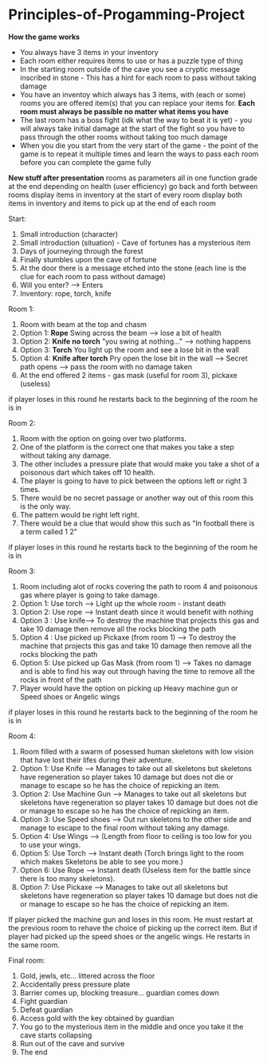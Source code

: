 # Principles-of-Progamming-Project
**How the game works**
- You always have 3 items in your inventory
- Each room either requires items to use or has a puzzle type of thing
- In the starting room outside of the cave you see a cryptic message inscribed in stone - This has a hint for each room to pass without taking damage
- You have an inventoy which always has 3 items, with (each or some) rooms you are offered item(s) that you can replace your items for. **Each room must always be passible no matter what items you have**
- The last room has a boss fight (idk what the way to beat it is yet) - you will always take initial damage at the start of the fight so you have to pass through the other rooms without taking too much damage
- When you die you start from the very start of the game - the point of the game is to repeat it multiple times and learn the ways to pass each room before you can complete the game fully

**New stuff after presentation**
rooms as parameters all in one function
grade at the end depending on health (user efficiency)
go back and forth between rooms
display items in inventory at the start of every room
display both items in inventory and items to pick up at the end of each room

Start:
  1. Small introduction (character)
  2. Small introduction (situation) - Cave of fortunes has a mysterious item
  3. Days of journeying through the forest
  4. Finally stumbles upon the cave of fortune
  5. At the door there is a message etched into the stone (each line is the clue for each room to pass without damage)
  6. Will you enter? --> Enters
  7. Inventory: rope, torch, knife

Room 1: 
  1. Room with beam at the top and chasm
  2. Option 1: **Rope** Swing across the beam --> lose a bit of health 
  3. Option 2: **Knife no torch** "you swing at nothing..." --> nothing happens
  4. Option 3: **Torch** You light up the room and see a lose bit in the wall
  5. Option 4: **Knife after torch** Pry open the lose bit in the wall --> Secret path opens --> pass the room with no damage taken
  6. At the end offered 2 items - gas mask (useful for room 3), pickaxe (useless)

if player loses in this round he restarts back to the beginning of the room he is in

Room 2:
  1. Room with the option on going over two platforms.
  2. One of the platform is the correct one that makes you take a step without taking any damage.
  3. The other includes a pressure plate that would make you take a shot of a poisonous dart which takes off 10 health.
  4. The player is going to have to pick between the options left or right 3 times.
  5. There would be no secret passage or another way out of this room this is the only way.
  6. The pattern would be right left right.
  7. There would be a clue that would show this such as "In football there is a term called 1 2"

if player loses in this round he restarts back to the beginning of the room he is in

Room 3:
  1. Room including  alot of rocks covering the path to room 4 and poisonous gas where player is going to take damage.
  2. Option 1: Use torch --> Light up the whole room - instant death
  3. Option 2: Use rope --> Instant death since it would benefit with nothing
  4. Option 3 : Use knife--> To destroy the machine that projects this gas and take 10 damage then remove all the rocks blocking the path
  5. Option 4 : Use picked up Pickaxe (from room 1) --> To destroy the machine that projects this gas and take 10 damage then remove all the rocks blocking the path 
  6. Option 5: Use picked up Gas Mask (from room 1) --> Takes no damage and is able to find his way out through having the time to remove all the rocks in front of the path
  7. Player would have the option on picking up Heavy machine gun or Speed shoes or Angelic wings

if player loses in this round he restarts back to the beginning of the room he is in

Room 4:
  1. Room filled with a swarm of posessed human skeletons with low vision that have lost their lifes during their adventure.
  2. Option 1: Use Knife --> Manages to take out all skeletons but skeletons have regeneration so player takes 10 damage but does not die or manage to escape so he has the choice of repicking an item.
  3. Option 2: Use Machine Gun --> Manages to take out all skeletons but skeletons have regeneration so player takes 10 damage but does not die or manage to escape so he has the choice of repicking an item.
  4. Option 3: Use Speed shoes --> Out run skeletons to the other side and manage to escape to the final room without taking any damage.
  5. Option 4: Use Wings -->  (Length from floor to ceiling is too low for you to use your wings.
  6. Option 5: Use Torch --> Instant death (Torch brings light to the room which makes Skeletons be able to see you more.)
  7. Option 6: Use Rope --> Instant death (Useless item for the battle since there is too many skeletons).
  8. Option 7: Use Pickaxe --> Manages to take out all skeletons but skeletons have regeneration so player takes 10 damage but does not die or manage to escape so he has the choice of repicking an item.

If player picked the machine gun and loses in this room. He must restart at the previous room to rehave the choice of picking up the correct item.
But if player had picked up the speed shoes or the angelic wings. He restarts in the same room.

Final room:
  1. Gold, jewls, etc... littered across the floor
  2. Accidentally press pressure plate
  3. Barrier comes up, blocking treasure... guardian comes down
  4. Fight guardian
  5. Defeat guardian
  6. Access gold with the key obtained by guardian
  7. You go to the mysterious item in the middle and once you take it the cave starts collapsing
  8. Run out of the cave and survive
  9. The end

